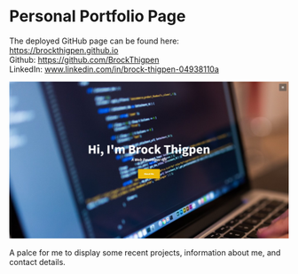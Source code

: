 # Personal Portfolio Page

The deployed GitHub page can be found here: https://brockthigpen.github.io
<br>
Github: https://github.com/BrockThigpen
<br>
LinkedIn: www.linkedin.com/in/brock-thigpen-04938110a

![image](https://raw.githubusercontent.com/BrockThigpen/BrockThigpen.github.io/master/img/preview.jpg)

A palce for me to display some recent projects, information about me, and contact details. 
